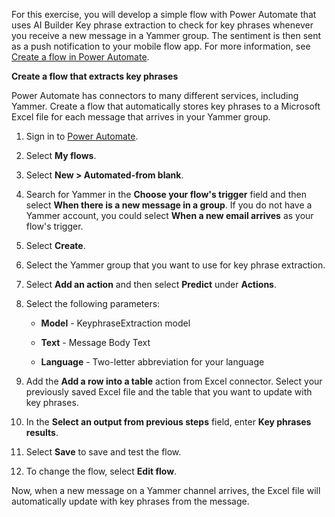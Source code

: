 For this exercise, you will develop a simple flow with Power Automate that uses AI Builder Key phrase extraction to check for key phrases whenever you receive a new message in a Yammer group. The sentiment is then sent as a push notification to your mobile flow app. For more information, see [Create a flow in Power Automate](/power-automate/get-started-logic-flow/?azure-portal=true).

**Create a flow that extracts key phrases**

Power Automate has connectors to many different services, including Yammer. Create a flow that automatically stores key phrases to a Microsoft Excel file for each message that arrives in your Yammer group.

1.  Sign in to [Power Automate](https://ms.flow.microsoft.com/).

2.  Select **My flows**.

3.  Select **New > Automated-from blank**.

4.  Search for Yammer in the **Choose your flow's trigger** field and then select **When there is a new message in a group**. If you do not have a Yammer account, you could select **When a new email arrives** as your flow's trigger. 

5.  Select **Create**.

6.  Select the Yammer group that you want to use for key phrase extraction.

7.  Select **Add an action** and then select **Predict** under **Actions**.

8.  Select the following parameters:

    -   **Model** - KeyphraseExtraction model

    -   **Text** - Message Body Text

    -   **Language** - Two-letter abbreviation for your language

9. Add the **Add a row into a table** action from Excel connector. Select your previously saved Excel file and the table that you want to update with key phrases.

10. In the **Select an output from previous steps** field, enter **Key phrases results**.

11.  Select **Save** to save and test the flow.

12. To change the flow, select **Edit flow**.

Now, when a new message on a Yammer channel arrives, the Excel file will automatically update with key phrases from the message.
